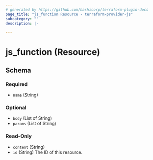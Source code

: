 ```yaml
---
# generated by https://github.com/hashicorp/terraform-plugin-docs
page_title: "js_function Resource - terraform-provider-js"
subcategory: ""
description: |-
  
---
```


# js_function (Resource)





<!-- schema generated by tfplugindocs -->
## Schema

### Required

- `name` (String)

### Optional

- `body` (List of String)
- `params` (List of String)

### Read-Only

- `content` (String)
- `id` (String) The ID of this resource.
